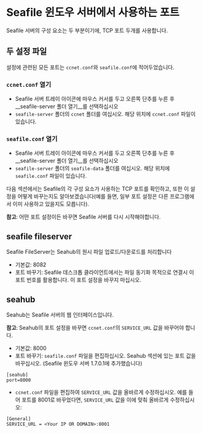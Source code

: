# Seafile 윈도우 서버에서 사용하는 포트

Seafile 서버의 구성 요소는 두 부분이기에, TCP 포트 두개를 사용합니다.

## 두 설정 파일

설정에 관련된 모든 포트는 ``ccnet.conf``와 ``seafile.conf``에 적어두었습니다.
### ``ccnet.conf`` 열기

- Seafile 서버 트레이 아이콘에 마우스 커서를 두고 오른쪽 단추를 누른 후 __seafile-server 폴더 열기__를 선택하십시오
-  ``seafile-server`` 폴더의 ``ccnet`` 폴더를 여십시오. 해당 위치에 ``ccnet.conf`` 파일이 있습니다.

### ``seafile.conf`` 열기

- Seafile 서버 트레이 아이콘에 마우스 커서를 두고 오른쪽 단추를 누른 후 __seafile-server 폴더 열기__를 선택하십시오
- ``seafile-server`` 폴더의 ``seafile-data`` 폴더를 여십시오. 해당 위치에 ``seafile.conf`` 파일이 있습니다.

다음 섹션에서는 Seafile의 각 구성 요소가 사용하는 TCP 포트를 확인하고, 또한 이 설정을 어떻게 바꾸는지도 알아보겠습니다(예를 들면, 일부 포트 설정은 다른 프로그램에서 이미 사용하고 있을지도 모릅니다).

**참고**: 어떤 포트 설정이든 바꾸면 Seafile 서버를 다시 시작해야합니다.

## seafile fileserver

Seafile FileServer는 Seahub의 원시 파일 업로드/다운로드를 처리합니다

- 기본값: 8082
- 포트 바꾸기: Seafile 데스크톱 클라이언트에서는 파일 동기화 목적으로 연결시 이 포트 번호를 활용합니다. 이 포트 설정을 바꾸지 마십시오.

## seahub

Seahub는 Seafile 서버의 웹 인터페이스입니다.

**참고**: Seahub의 포트 설정을 바꾸면 ``ccnet.conf``의 ``SERVICE_URL`` 값을 바꾸어야 합니다.

- 기본값: 8000
- 포트 바꾸기: ``seafile.conf`` 파일을 편집하십시오. Seahub 섹션에 있는 포트 값을 바꾸십시오. (Seafile 윈도우 서버 1.7.0.1에 추가했습니다)

```
[seahub]
port=8000
```
- ``ccnet.conf`` 파일을 편집하여 ``SERVICE_URL`` 값을 올바르게 수정하십시오. 예를 들어 포트를 8001로 바꾸었다면, ``SERVICE_URL`` 값을 이에 맞춰 올바르게 수정하십시오:

```
[General]
SERVICE_URL = <Your IP OR DOMAIN>:8001
```


